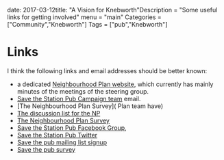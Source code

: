 
date: 2017-03-12title: "A Vision for Knebworth"Description = "Some useful links for getting involved"
menu = "main"
Categories = ["Community","Knebworth"]
Tags = ["pub","Knebworth"]



# Links

I think the following links and email addresses should be better known:

* a dedicated [Neighbourhood Plan website](https://wiki.knebworthpc.org.uk/w/Knebworth_Neighbourhood_Plan), which currently has mainly minutes of the meetings of the steering group.
* [Save the Station Pub Campaign team](mailto:saveourstationpubknebworth@gmail.com) email.
* [The Neighbourhood Plan Survey]( Plan team have)
* [The discussion list for the NP](https://wiki.knebworthpc.org.uk/w/Discussion_List)
* [The Neighbourhood Plan Survey](http://bit.ly/2iOHyJc)
* [Save the Station Pub Facebook Group](https://www.facebook.com/groups/StationPubKnebworth/),
* [Save the Station Pub Twitter](https://twitter.com/savestationpub)
* [Save the pub mailing list signup](http://eepurl.com/cBC4In)
* [Save the pub survey](https://www.stationpub.org.uk/pub-survey)

